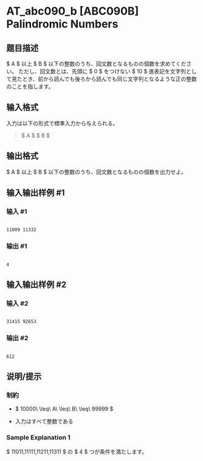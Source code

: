 # AT_abc090_b [ABC090B] Palindromic Numbers

## 题目描述

[problemUrl]: https://atcoder.jp/contests/abc090/tasks/abc090_b

$ A $ 以上 $ B $ 以下の整数のうち、回文数となるものの個数を求めてください。 ただし、回文数とは、先頭に $ 0 $ をつけない $ 10 $ 進表記を文字列として見たとき、前から読んでも後ろから読んでも同じ文字列となるような正の整数のことを指します。

## 输入格式

入力は以下の形式で標準入力から与えられる。

> $ A $ $ B $

## 输出格式

$ A $ 以上 $ B $ 以下の整数のうち、回文数となるものの個数を出力せよ。

## 输入输出样例 #1

### 输入 #1

```
11009 11332
```

### 输出 #1

```
4
```

## 输入输出样例 #2

### 输入 #2

```
31415 92653
```

### 输出 #2

```
612
```

## 说明/提示

### 制約

- $ 10000\ \leq\ A\ \leq\ B\ \leq\ 99999 $
- 入力はすべて整数である

### Sample Explanation 1

$ 11011,11111,11211,11311 $ の $ 4 $ つが条件を満たします。